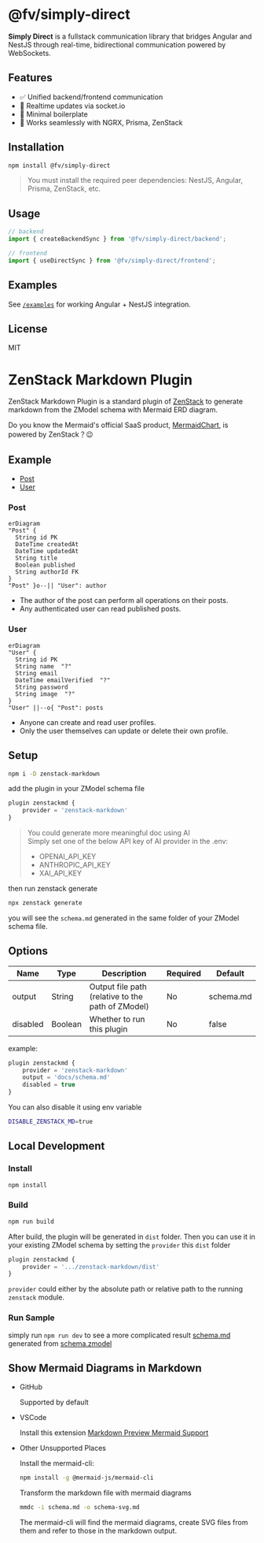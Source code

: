 # @fv/simply-direct

**Simply Direct** is a fullstack communication library that bridges Angular and NestJS through real-time, bidirectional communication powered by WebSockets.

## Features

- ✅ Unified backend/frontend communication
- 🔄 Realtime updates via socket.io
- 🧼 Minimal boilerplate
- 🤝 Works seamlessly with NGRX, Prisma, ZenStack

## Installation

```bash
npm install @fv/simply-direct
```

> You must install the required peer dependencies: NestJS, Angular, Prisma, ZenStack, etc.

## Usage

```ts
// backend
import { createBackendSync } from '@fv/simply-direct/backend';

// frontend
import { useDirectSync } from '@fv/simply-direct/frontend';
```

## Examples

See [`/examples`](./examples/) for working Angular + NestJS integration.

## License

MIT

# ZenStack Markdown Plugin

ZenStack Markdown Plugin is a standard plugin of [ZenStack](https://github.com/zenstackhq/zenstack) to generate markdown from the ZModel schema with Mermaid ERD diagram.

Do you know the Mermaid's official SaaS product, [MermaidChart](https://www.mermaidchart.com/), is powered by ZenStack？😉

## Example

-   [Post](#Post)
-   [User](#User)

### Post

```mermaid
erDiagram
"Post" {
  String id PK
  DateTime createdAt
  DateTime updatedAt
  String title
  Boolean published
  String authorId FK
}
"Post" }o--|| "User": author
```

-   The author of the post can perform all operations on their posts.
-   Any authenticated user can read published posts.

### User

```mermaid
erDiagram
"User" {
  String id PK
  String name  "?"
  String email
  DateTime emailVerified  "?"
  String password
  String image  "?"
}
"User" ||--o{ "Post": posts
```

-   Anyone can create and read user profiles.
-   Only the user themselves can update or delete their own profile.

## Setup

```bash
npm i -D zenstack-markdown
```

add the plugin in your ZModel schema file

```ts
plugin zenstackmd {
    provider = 'zenstack-markdown'
}
```

> You could generate more meaningful doc using AI \
> Simply set one of the below API key of AI provider in the .env:
>
> -   OPENAI_API_KEY
> -   ANTHROPIC_API_KEY
> -   XAI_API_KEY

then
run zenstack generate

```bash
npx zenstack generate
```

you will see the `schema.md` generated in the same folder of your ZModel schema file.

## Options

| Name     | Type    | Description                                       | Required | Default   |
| -------- | ------- | ------------------------------------------------- | -------- | --------- |
| output   | String  | Output file path (relative to the path of ZModel) | No       | schema.md |
| disabled | Boolean | Whether to run this plugin                        | No       | false     |

example:

```ts
plugin zenstackmd {
    provider = 'zenstack-markdown'
    output = 'docs/schema.md'
    disabled = true
}
```

You can also disable it using env variable

```bash
DISABLE_ZENSTACK_MD=true
```

## Local Development

### Install

```bash
npm install
```

### Build

```bash
npm run build
```

After build, the plugin will be generated in `dist` folder. Then you can use it in your existing ZModel schema by setting the `provider` this `dist` folder

```ts
plugin zenstackmd {
    provider = '.../zenstack-markdown/dist'
}
```

`provider` could either by the absolute path or relative path to the running `zenstack` module.

### Run Sample

simply run `npm run dev` to see a more complicated result [schema.md](./schema.md) generated from [schema.zmodel](./schema.zmodel)

## Show Mermaid Diagrams in Markdown

-   GitHub

    Supported by default

-   VSCode

    Install this extension [Markdown Preview Mermaid Support](https://marketplace.visualstudio.com/items?itemName=bierner.markdown-mermaid)

-   Other Unsupported Places

    Install the mermaid-cli:

    ```bash
    npm install -g @mermaid-js/mermaid-cli
    ```

    Transform the markdown file with mermaid diagrams

    ```bash
    mmdc -i schema.md -o schema-svg.md
    ```

    The mermaid-cli will find the mermaid diagrams, create SVG files from them and refer to those in the markdown output.
